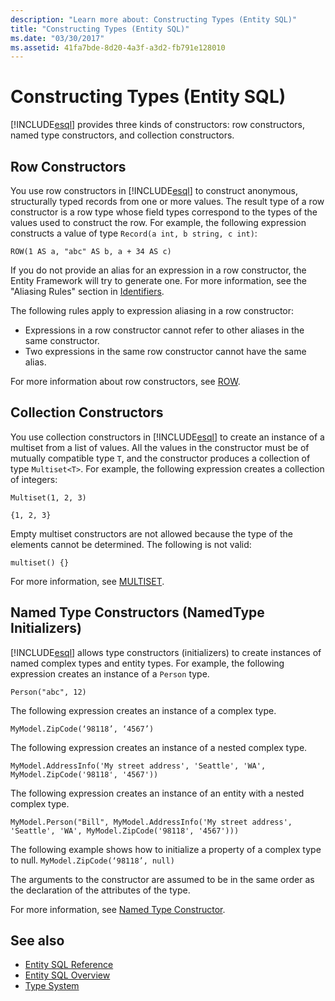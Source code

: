```yaml
---
description: "Learn more about: Constructing Types (Entity SQL)"
title: "Constructing Types (Entity SQL)"
ms.date: "03/30/2017"
ms.assetid: 41fa7bde-8d20-4a3f-a3d2-fb791e128010
---
```

# Constructing Types (Entity SQL)

<!-- markdownlint-disable DOCSMD001 -->
[!INCLUDE[esql](../../../../../../includes/esql-md.md)] provides three kinds of constructors: row constructors, named type constructors, and collection constructors.

## Row Constructors

You use row constructors in [!INCLUDE[esql](../../../../../../includes/esql-md.md)] to construct anonymous, structurally typed records from one or more values. The result type of a row constructor is a row type whose field types correspond to the types of the values used to construct the row. For example, the following expression constructs a value of type `Record(a int, b string, c int)`:

`ROW(1 AS a, "abc" AS b, a + 34 AS c)`

If you do not provide an alias for an expression in a row constructor, the Entity Framework will try to generate one. For more information, see the "Aliasing Rules" section in [Identifiers](identifiers-entity-sql.md).

The following rules apply to expression aliasing in a row constructor:

- Expressions in a row constructor cannot refer to other aliases in the same constructor.
- Two expressions in the same row constructor cannot have the same alias.

For more information about row constructors, see [ROW](row-entity-sql.md).

## Collection Constructors

You use collection constructors in [!INCLUDE[esql](../../../../../../includes/esql-md.md)] to create an instance of a multiset from a list of values. All the values in the constructor must be of mutually compatible type `T`, and the constructor produces a collection of type `Multiset<T>`. For example, the following expression creates a collection of integers:

`Multiset(1, 2, 3)`

`{1, 2, 3}`

Empty multiset constructors are not allowed because the type of the elements cannot be determined. The following is not valid:

`multiset() {}`

For more information, see [MULTISET](multiset-entity-sql.md).

## Named Type Constructors (NamedType Initializers)

[!INCLUDE[esql](../../../../../../includes/esql-md.md)] allows type constructors (initializers) to create instances of named complex types and entity types. For example, the following expression creates an instance of a `Person` type.

`Person("abc", 12)`

The following expression creates an instance of a complex type.

`MyModel.ZipCode(‘98118’, ‘4567’)`

The following expression creates an instance of a nested complex type.

`MyModel.AddressInfo('My street address', 'Seattle', 'WA', MyModel.ZipCode('98118', '4567'))`

The following expression creates an instance of an entity with a nested complex type.

`MyModel.Person("Bill", MyModel.AddressInfo('My street address', 'Seattle', 'WA', MyModel.ZipCode('98118', '4567')))`

The following example shows how to initialize a property of a complex type to null. `MyModel.ZipCode(‘98118’, null)`

The arguments to the constructor are assumed to be in the same order as the declaration of the attributes of the type.

For more information, see [Named Type Constructor](named-type-constructor-entity-sql.md).

## See also

- [Entity SQL Reference](entity-sql-reference.md)
- [Entity SQL Overview](entity-sql-overview.md)
- [Type System](type-system-entity-sql.md)
